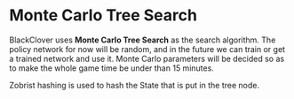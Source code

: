 # Monte Carlo Tree Search

BlackClover uses **Monte Carlo Tree Search**  as the search algorithm. 
The policy network for now will be random, and in the future we can train or get a trained network and use it.
Monte Carlo parameters will be decided so as to make the whole game time be under than 15 minutes.


Zobrist hashing is used to hash the State that is put in the tree node.
